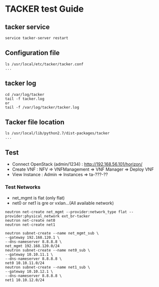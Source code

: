 # TACKER test Guide

## tacker service

```
service tacker-server restart
```

## Configuration file

```
ls /usr/local/etc/tacker/tacker.conf
...
```

## tacker log

```
cd /var/log/tacker
tail -f tacker.log
or
tail -f /var/log/tacker/tacker.log
```

## Tacker file location

```
ls /usr/local/lib/python2.7/dist-packages/tacker
...
```

## Test

* Connect OpenStack (admin/1234) : http://192.168.56.101/horizon/
* Create VNF : NFV => VNFManagement => VNF Manager => Deploy VNF
* View Instance : Admin => Instances => ta-???-??

### Test Networks 

* net_mgmt is flat (only flat) 
* net0 or net1 is gre or vxlan...(All available network)

```
neutron net-create net_mgmt --provider:network_type flat --provider:physical_network ext_br-tacker
neutron net-create net0
neutron net-create net1

neutron subnet-create --name net_mgmt_sub \
--gateway 192.168.120.1 \
--dns-nameserver 8.8.8.8 \
net_mgmt 192.168.120.0/24
neutron subnet-create --name net0_sub \
--gateway 10.10.11.1 \
--dns-nameserver 8.8.8.8 \
net0 10.10.11.0/24
neutron subnet-create --name net1_sub \
--gateway 10.10.12.1 \
--dns-nameserver 8.8.8.8 \
net1 10.10.12.0/24
```